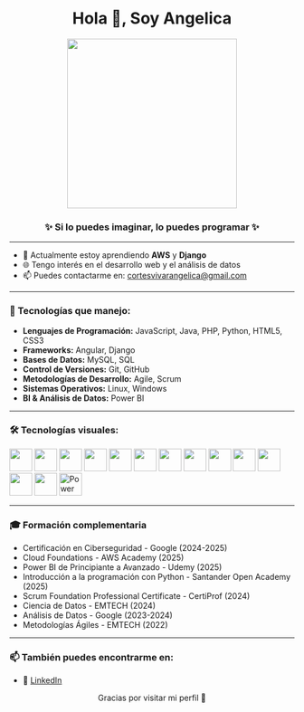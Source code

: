 <h1 align="center">Hola 👋, Soy Angelica</h1>

<p align="center">
<img src="https://user-images.githubusercontent.com/8019099/229316273-b1d9471a-7d2e-4c67-98c5-74e5c8871b20.gif" width="300"/>
</p>

<h3 align="center">✨ Si lo puedes imaginar, lo puedes programar ✨</h3>

---

- 🌱 Actualmente estoy aprendiendo **AWS** y **Django**
- 🌐 Tengo interés en el desarrollo web y el análisis de datos
- 📫 Puedes contactarme en: [cortesvivarangelica@gmail.com](mailto:cortesvivarangelica@gmail.com)

---

### 🧠 Tecnologías que manejo:

- **Lenguajes de Programación:** JavaScript, Java, PHP, Python, HTML5, CSS3  
- **Frameworks:** Angular, Django  
- **Bases de Datos:** MySQL, SQL  
- **Control de Versiones:** Git, GitHub  
- **Metodologías de Desarrollo:** Agile, Scrum  
- **Sistemas Operativos:** Linux, Windows  
- **BI & Análisis de Datos:** Power BI

---

### 🛠️ Tecnologías visuales:

<p align="left">
  <img src="https://cdn.jsdelivr.net/gh/devicons/devicon/icons/php/php-original.svg" width="40"/>
  <img src="https://cdn.jsdelivr.net/gh/devicons/devicon/icons/angularjs/angularjs-original.svg" width="40"/>
  <img src="https://cdn.jsdelivr.net/gh/devicons/devicon/icons/css3/css3-original.svg" width="40"/>
  <img src="https://cdn.jsdelivr.net/gh/devicons/devicon/icons/html5/html5-original.svg" width="40"/>
  <img src="https://cdn.jsdelivr.net/gh/devicons/devicon/icons/javascript/javascript-original.svg" width="40"/>
  <img src="https://cdn.jsdelivr.net/gh/devicons/devicon/icons/python/python-original.svg" width="40"/>
  <img src="https://cdn.jsdelivr.net/gh/devicons/devicon/icons/java/java-original.svg" width="40"/>
  <img src="https://cdn.jsdelivr.net/gh/devicons/devicon/icons/c/c-original.svg" width="40"/>
  <img src="https://cdn.jsdelivr.net/gh/devicons/devicon/icons/mysql/mysql-original.svg" width="40"/>
  <img src="https://cdn.jsdelivr.net/gh/devicons/devicon/icons/git/git-original.svg" width="40"/>
  <img src="https://cdn.jsdelivr.net/gh/devicons/devicon/icons/github/github-original.svg" width="40"/>
  <img src="https://cdn.jsdelivr.net/gh/devicons/devicon/icons/linux/linux-original.svg" width="40"/>
  <img src="https://cdn.jsdelivr.net/gh/devicons/devicon/icons/windows8/windows8-original.svg" width="40"/>
  <img src="https://img.icons8.com/color/48/000000/power-bi.png" width="40" alt="Power BI"/>
</p>

---

### 🎓 Formación complementaria

- Certificación en Ciberseguridad - Google (2024-2025)  
- Cloud Foundations - AWS Academy (2025)  
- Power BI de Principiante a Avanzado - Udemy (2025)  
- Introducción a la programación con Python - Santander Open Academy (2025)  
- Scrum Foundation Professional Certificate - CertiProf (2024)  
- Ciencia de Datos - EMTECH (2024)  
- Análisis de Datos - Google (2023-2024)  
- Metodologías Ágiles - EMTECH (2022)  

---


### 📫 También puedes encontrarme en:

- 💼 [LinkedIn](https://www.linkedin.com/in/angelicavivar/)  


<p align="center">Gracias por visitar mi perfil 🙌</p>
